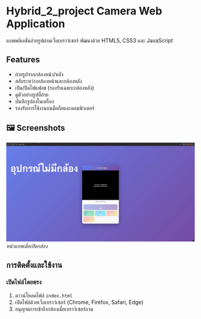 # Hybrid_2_project Camera Web Application

แอพพลิเคชันถ่ายรูปผ่านเว็บเบราว์เซอร์ พัฒนาด้วย HTML5, CSS3 และ JavaScript

##  Features

- ถ่ายรูปจากกล้องหน้า/หลัง
- สลับระหว่างกล้องหน้าและกล้องหลัง
- เปิด/ปิดไฟแฟลช (รองรับเฉพาะกล้องหลัง)
- ดูตัวอย่างรูปที่ถ่าย
- บันทึกรูปลงในเครื่อง
- รองรับการใช้งานบนมือถือและคอมพิวเตอร์

## 🖼 Screenshots

![Camera App Screenshot](camera_app_test.jpg)
*หน้าแอพเมื่อเปิดกล้อง*

##  การติดตั้งและใช้งาน

### เปิดไฟล์โดยตรง
1. ดาวน์โหลดไฟล์ `index.html`
2. เปิดไฟล์ด้วยเว็บเบราว์เซอร์ (Chrome, Firefox, Safari, Edge)
3. อนุญาตการเข้าถึงกล้องเมื่อเบราว์เซอร์ถาม
